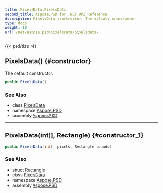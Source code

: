 ```yaml
---
title: PixelsData.PixelsData
second_title: Aspose.PSD for .NET API Reference
description: PixelsData constructor. The default constructor
type: docs
weight: 10
url: /net/aspose.psd/pixelsdata/pixelsdata/
---
```

{{< psd/tize >}}
## PixelsData() {#constructor}

The default constructor.

```csharp
public PixelsData()
```

### See Also

* class [PixelsData](../)
* namespace [Aspose.PSD](../../pixelsdata/)
* assembly [Aspose.PSD](../../../)

---

## PixelsData(int[], Rectangle) {#constructor_1}

```csharp
public PixelsData(int[] pixels, Rectangle bounds)
```

### See Also

* struct [Rectangle](../../rectangle/)
* class [PixelsData](../)
* namespace [Aspose.PSD](../../pixelsdata/)
* assembly [Aspose.PSD](../../../)


